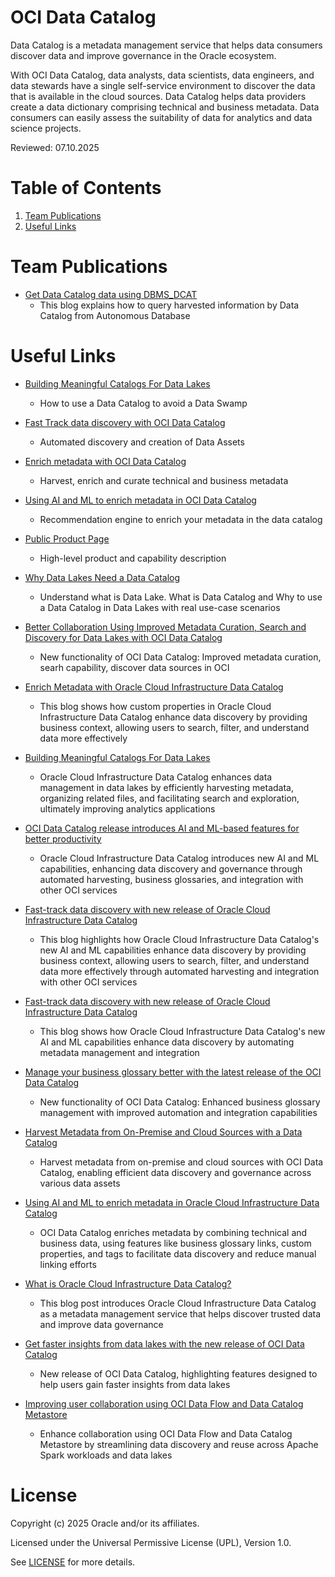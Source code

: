 # OCI Data Catalog
 
Data Catalog is a metadata management service that helps data consumers discover data and improve governance in the Oracle ecosystem.

With OCI Data Catalog, data analysts, data scientists, data engineers, and data stewards have a single self-service environment to discover the data that is available in the cloud sources. Data Catalog helps data providers create a data dictionary comprising technical and business metadata. Data consumers can easily assess the suitability of data for analytics and data science projects.

Reviewed: 07.10.2025


# Table of Contents
 
1. [Team Publications](#team-publications)
2. [Useful Links](#useful-links)

 
# Team Publications

- [Get Data Catalog data using DBMS_DCAT](https://medium.com/@aporcescu/get-data-catalog-data-using-dbms-dcat-5a16d637aea0)
    - This blog explains how to query harvested information by Data Catalog from Autonomous Database

 
# Useful Links
 
- [Building Meaningful Catalogs For Data Lakes](https://blogs.oracle.com/dataintegration/post/)
    - How to use a Data Catalog to avoid a Data Swamp
     
- [Fast Track data discovery with OCI Data Catalog](https://blogs.oracle.com/cloud-infrastructure/post/fast-track-data-discovery-with-new-release-of-oci-data-catalog)
    - Automated discovery and creation of Data Assets

- [Enrich metadata with OCI Data Catalog](https://blogs.oracle.com/dataintegration/post/enrich-metadata-with-oracle-cloud-infrastructure-data-catalog)
    - Harvest, enrich and curate technical and business metadata
    
- [Using AI and ML to enrich metadata in OCI Data Catalog](https://blogs.oracle.com/dataintegration/post/building-meaningful-catalogs-for-data-lakes)
    - Recommendation engine to enrich your metadata in the data catalog
 
- [Public Product Page](https://www.oracle.com/be/big-data/data-catalog/what-is-a-data-catalog/)
    - High-level product and capability description
  
- [Why Data Lakes Need a Data Catalog](https://blogs.oracle.com/bigdata/post/why-data-lakes-need-a-data-catalog)
    - Understand what is Data Lake. What is Data Catalog and Why to use a Data Catalog in Data Lakes with real use-case scenarios

- [Better Collaboration Using Improved Metadata Curation, Search and Discovery for Data Lakes with OCI Data Catalog](https://blogs.oracle.com/dataintegration/post/better-collaboration-using-improved-metadata-curation-search-and-discovery-for-data-lakes-with-oracle-cloud-infrastructure-data-catalogs-new-release)
    - New functionality of OCI Data Catalog: Improved metadata curation, searh capability, discover data sources in OCI
  
 - [Enrich Metadata with Oracle Cloud Infrastructure Data Catalog](https://blogs.oracle.com/dataintegration/post/enrich-metadata-with-oracle-cloud-infrastructure-data-catalog)
     - This blog shows how custom properties in Oracle Cloud Infrastructure Data Catalog enhance data discovery by providing business context, allowing users to search, filter, and understand data more effectively
   
 - [Building Meaningful Catalogs For Data Lakes](https://blogs.oracle.com/dataintegration/post/building-meaningful-catalogs-for-data-lakes)
     - Oracle Cloud Infrastructure Data Catalog enhances data management in data lakes by efficiently harvesting metadata, organizing related files, and facilitating search and exploration, ultimately improving analytics applications
   
 - [OCI Data Catalog release introduces AI and ML-based features for better productivity](https://blogs.oracle.com/cloud-infrastructure/post/new-oci-data-catalog-release-introduces-ai-and-ml-based-features-for-better-productivity)
     - Oracle Cloud Infrastructure Data Catalog introduces new AI and ML capabilities, enhancing data discovery and governance through automated harvesting, business glossaries, and integration with other OCI services

 - [Fast-track data discovery with new release of Oracle Cloud Infrastructure Data Catalog](https://blogs.oracle.com/cloud-infrastructure/post/fast-track-data-discovery-with-new-release-of-oci-data-catalog)
     - This blog highlights how Oracle Cloud Infrastructure Data Catalog's new AI and ML capabilities enhance data discovery by providing business context, allowing users to search, filter, and understand data more effectively through automated harvesting and integration with other OCI services

 - [Fast-track data discovery with new release of Oracle Cloud Infrastructure Data Catalog](https://blogs.oracle.com/cloud-infrastructure/post/fast-track-data-discovery-with-new-release-of-oci-data-catalog)
     - This blog shows how Oracle Cloud Infrastructure Data Catalog's new AI and ML capabilities enhance data discovery by automating metadata management and integration

- [Manage your business glossary better with the latest release of the OCI Data Catalog](https://blogs.oracle.com/cloud-infrastructure/post/manage-your-business-glossary-better-with-the-latest-release-of-the-oci-data-catalog)
    - New functionality of OCI Data Catalog: Enhanced business glossary management with improved automation and integration capabilities
 
- [Harvest Metadata from On-Premise and Cloud Sources with a Data Catalog](https://blogs.oracle.com/dataintegration/post/harvest-metadata-from-on-premise-and-cloud-sources-with-data-catalog)
  - Harvest metadata from on-premise and cloud sources with OCI Data Catalog, enabling efficient data discovery and governance across various data assets
 
- [Using AI and ML to enrich metadata in Oracle Cloud Infrastructure Data Catalog](https://blogs.oracle.com/dataintegration/post/using-ai-and-ml-to-enrich-metadata-in-data-catalog)
  - OCI Data Catalog enriches metadata by combining technical and business data, using features like business glossary links, custom properties, and tags to facilitate data discovery and reduce manual linking efforts

- [What is Oracle Cloud Infrastructure Data Catalog?](https://blogs.oracle.com/cloud-infrastructure/post/what-is-oci-data-catalog)
  - This blog post introduces Oracle Cloud Infrastructure Data Catalog as a metadata management service that helps discover trusted data and improve data governance
 
- [Get faster insights from data lakes with the new release of OCI Data Catalog](https://blogs.oracle.com/cloud-infrastructure/post/get-faster-insights-from-data-lakes-with-the-new-release-of-oci-data-catalog)
  - New release of OCI Data Catalog, highlighting features designed to help users gain faster insights from data lakes

- [Improving user collaboration using OCI Data Flow and Data Catalog Metastore](https://blogs.oracle.com/cloud-infrastructure/post/improving-user-collaboration-using-oci-data-flow-and-data-catalog-metastore)
  - Enhance collaboration using OCI Data Flow and Data Catalog Metastore by streamlining data discovery and reuse across Apache Spark workloads and data lakes
 
# License

Copyright (c) 2025 Oracle and/or its affiliates.

Licensed under the Universal Permissive License (UPL), Version 1.0.

See [LICENSE](https://github.com/oracle-devrel/technology-engineering/blob/main/LICENSE) for more details.
